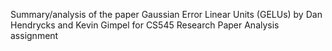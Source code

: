 Summary/analysis of the paper Gaussian Error Linear Units (GELUs) by Dan Hendrycks and Kevin Gimpel for CS545 Research Paper Analysis assignment
